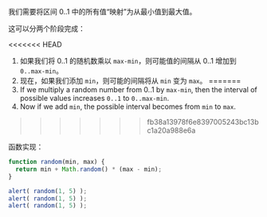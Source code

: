 我们需要将区间 0..1 中的所有值“映射”为从最小值到最大值。

这可以分两个阶段完成：

<<<<<<< HEAD
1. 如果我们将 0..1 的随机数乘以 `max-min`，则可能值的间隔从 0..1 增加到 `0..max-min`。
2. 现在，如果我们添加 `min`，则可能的间隔将从 `min` 变为 `max`。
=======
1. If we multiply a random number from 0..1 by `max-min`, then the interval of possible values increases `0..1` to `0..max-min`.
2. Now if we add `min`, the possible interval becomes from `min` to `max`.
>>>>>>> fb38a13978f6e8397005243bc13bc1a20a988e6a

函数实现：

```js run
function random(min, max) {
  return min + Math.random() * (max - min);
}

alert( random(1, 5) ); 
alert( random(1, 5) ); 
alert( random(1, 5) ); 
```
